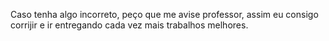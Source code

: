Caso tenha algo incorreto, peço que me avise professor, assim eu consigo corrijir e ir entregando cada vez mais trabalhos melhores.
